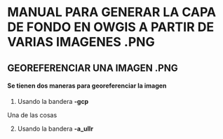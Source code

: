 # MANUAL PARA GENERAR LA CAPA DE FONDO EN OWGIS  A PARTIR DE VARIAS IMAGENES .PNG

## GEOREFERENCIAR UNA IMAGEN .PNG
#### Se tienen dos maneras para georeferenciar la imagen
1. Usando la bandera __-gcp__

Una de las cosas


2. Usando la bandera __-a_ullr__ 
